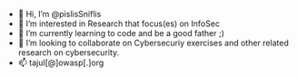 - 👋 Hi, I’m @pislisSniflis
- 👀 I’m interested in Research that focus(es) on InfoSec
- 🌱 I’m currently learning to code and be a good father ;)
- 💞️ I’m looking to collaborate on Cybersecuriy exercises and other related research on cybersecurity.
- 📫 tajul[@]owasp[.]org

<!---
pislisSniflis/pislisSniflis is a ✨ special ✨ repository because its `README.md` (this file) appears on your GitHub profile.
You can click the Preview link to take a look at your changes.
--->
